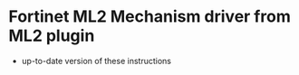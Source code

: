 Fortinet ML2 Mechanism driver from ML2 plugin
============================================

* up-to-date version of these instructions


